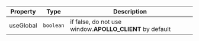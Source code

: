 | Property | Type | Description |
| -------- | ---- | ----------- |
| useGlobal | <pre class="language-ts"><code class="language-ts">boolean</code></pre> | if false, do not use <span class="token dom variable">window</span><span class="token punctuation">.</span><span class="token property-access">__APOLLO_CLIENT__</span> by default |
